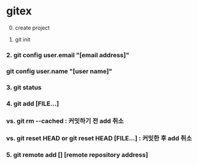 # gitex

0. create project

1. git init

### 2. git config user.email "[email address]"
###    git config user.name "[user name]"

### 3. git status

### 4. git add [FILE...]
###     vs. git rm --cached <file name> : 커밋하기 전 add 취소
###     vs. git reset HEAD or git reset HEAD [FILE...] : 커밋한 후 add 취소
  
### 5. git remote add [] [remote repository address]
